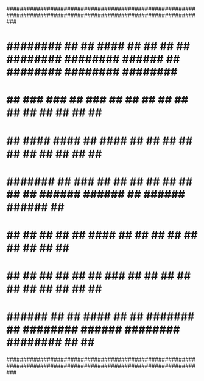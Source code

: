 ###################################################################################################################
# ########    ##     ## #### ##    ## ##     ## ######## ########  ######     ##       ######## ######## ######## #
# ##          ###   ###  ##  ###   ## ##     ##    ##    ##       ##    ##    ##       ##       ##          ##    #
# ##          #### ####  ##  ####  ## ##     ##    ##    ##       ##          ##       ##       ##          ##    #
# #######     ## ### ##  ##  ## ## ## ##     ##    ##    ######    ######     ##       ######   ######      ##    #
#       ##    ##     ##  ##  ##  #### ##     ##    ##    ##             ##    ##       ##       ##          ##    #
# ##    ##    ##     ##  ##  ##   ### ##     ##    ##    ##       ##    ##    ##       ##       ##          ##    #
#  ######     ##     ## #### ##    ##  #######     ##    ########  ######     ######## ######## ##          ##    #
###################################################################################################################